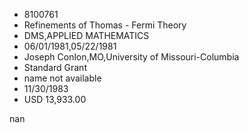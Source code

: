 
* 8100761
* Refinements of Thomas - Fermi Theory
* DMS,APPLIED MATHEMATICS
* 06/01/1981,05/22/1981
* Joseph Conlon,MO,University of Missouri-Columbia
* Standard Grant
*   name not available
* 11/30/1983
* USD 13,933.00

nan
